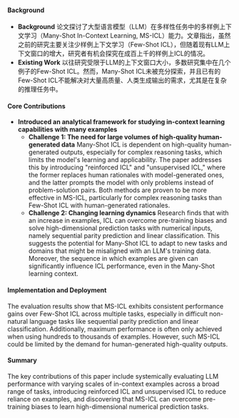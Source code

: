 #### Background
- **Background**
论文探讨了大型语言模型（LLM）在多样性任务中的多样例上下文学习（Many-Shot In-Context Learning, MS-ICL）能力。文章指出，虽然之前的研究主要关注少样例上下文学习（Few-Shot ICL），但随着现有LLM上下文窗口的增大，研究者有机会探究在成百上千的样例上ICL的情况。
- **Existing Work**
以往研究受限于LLM的上下文窗口大小，多数研究集中在几个例子的Few-Shot ICL。然而，Many-Shot ICL未被充分探索，并且已有的Few-Shot ICL不能解决对大量高质量、人类生成输出的需求，尤其是在复杂的推理任务中。

#### Core Contributions
  - **Introduced an analytical framework for studying in-context learning capabilities with many examples**
      - **Challenge 1: The need for large volumes of high-quality human-generated data**
        Many-Shot ICL is dependent on high-quality human-generated outputs, especially for complex reasoning tasks, which limits the model's learning and applicability. The paper addresses this by introducing "reinforced ICL" and "unsupervised ICL," where the former replaces human rationales with model-generated ones, and the latter prompts the model with only problems instead of problem-solution pairs. Both methods are proven to be more effective in MS-ICL, particularly for complex reasoning tasks than Few-Shot ICL with human-generated rationales.
      - **Challenge 2: Changing learning dynamics**
        Research finds that with an increase in examples, ICL can overcome pre-training biases and solve high-dimensional prediction tasks with numerical inputs, namely sequential parity prediction and linear classification. This suggests the potential for Many-Shot ICL to adapt to new tasks and domains that might be misaligned with an LLM's training data. Moreover, the sequence in which examples are given can significantly influence ICL performance, even in the Many-Shot learning context.

#### Implementation and Deployment
The evaluation results show that MS-ICL exhibits consistent performance gains over Few-Shot ICL across multiple tasks, especially in difficult non-natural language tasks like sequential parity prediction and linear classification. Additionally, maximum performance is often only achieved when using hundreds to thousands of examples. However, such MS-ICL could be limited by the demand for human-generated high-quality outputs.

#### Summary
The key contributions of this paper include systemically evaluating LLM performance with varying scales of in-context examples across a broad range of tasks, introducing reinforced ICL and unsupervised ICL to reduce reliance on examples, and discovering that MS-ICL can overcome pre-training biases to learn high-dimensional numerical prediction tasks.